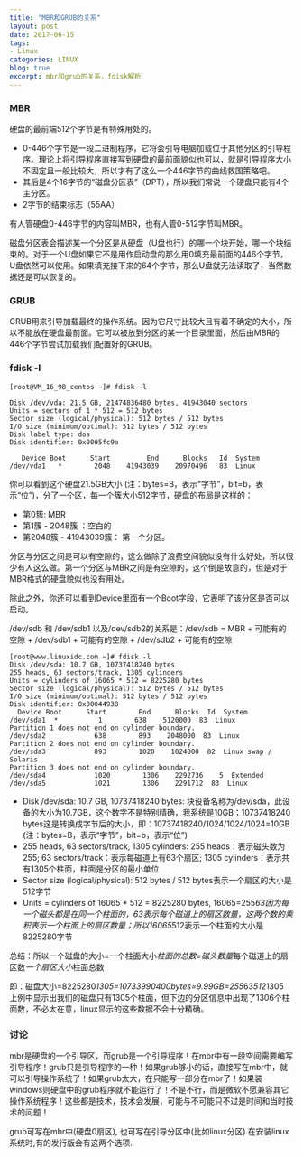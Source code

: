 ```yaml
---
title: "MBR和GRUB的关系"
layout: post
date: 2017-06-15
tags:
- Linux
categories: LINUX
blog: true
excerpt: mbr和grub的关系，fdisk解析
---
```



### MBR


硬盘的最前端512个字节是有特殊用处的。 

* 0-446个字节是一段二进制程序，它将会引导电脑加载位于其他分区的引导程序。理论上将引导程序直接写到硬盘的最前面貌似也可以，就是引导程序大小不固定且一般比较大，所以才有了这么一个446字节的曲线救国策略吧。 
* 其后是4个16字节的“磁盘分区表”（DPT），所以我们常说一个硬盘只能有4个主分区。 
* 2字节的结束标志（55AA）

有人管硬盘0-446字节的内容叫MBR，也有人管0-512字节叫MBR。

磁盘分区表会描述某一个分区是从硬盘（U盘也行）的哪一个块开始，哪一个块结束的。对于一个U盘如果它不是用作启动盘的那么用0填充最前面的446个字节，U盘依然可以使用。如果填充接下来的64个字节，那么U盘就无法读取了，当然数据还是可以恢复的。

### GRUB

GRUB用来引导加载最终的操作系统。因为它尺寸比较大且有着不确定的大小，所以不能放在硬盘最前面。它可以被放到分区的某一个目录里面，然后由MBR的446个字节尝试加载我们配置好的GRUB。


### fdisk -l


```linux
[root@VM_16_98_centos ~]# fdisk -l

Disk /dev/vda: 21.5 GB, 21474836480 bytes, 41943040 sectors
Units = sectors of 1 * 512 = 512 bytes
Sector size (logical/physical): 512 bytes / 512 bytes
I/O size (minimum/optimal): 512 bytes / 512 bytes
Disk label type: dos
Disk identifier: 0x0005fc9a

   Device Boot      Start         End      Blocks   Id  System
/dev/vda1   *        2048    41943039    20970496   83  Linux

```


你可以看到这个硬盘21.5GB大小 (注：bytes=B，表示“字节”，bit=b，表示“位”)，分了一个区，每一个簇大小512字节，硬盘的布局是这样的： 

* 第0簇: MBR 
* 第1簇 - 2048簇 ：空白的
* 第2048簇 - 41943039簇： 第一个分区。 



分区与分区之间是可以有空隙的，这么做除了浪费空间貌似没有什么好处，所以很少有人这么做。第一个分区与MBR之间是有空隙的，这个倒是故意的，但是对于MBR格式的硬盘貌似也没有用处。

除此之外，你还可以看到Device里面有一个Boot字段，它表明了该分区是否可以启动。


/dev/sdb 和 /dev/sdb1 以及/dev/sdb2的关系是：/dev/sdb = MBR + 可能有的空隙 + /dev/sdb1 + 可能有的空隙 +  /dev/sdb2 + 可能有的空隙




```linux
[root@www.linuxidc.com ~]# fdisk -l 
Disk /dev/sda: 10.7 GB, 10737418240 bytes 
255 heads, 63 sectors/track, 1305 cylinders 
Units = cylinders of 16065 * 512 = 8225280 bytes 
Sector size (logical/physical): 512 bytes / 512 bytes 
I/O size (minimum/optimal): 512 bytes / 512 bytes 
Disk identifier: 0x00044938 
  Device Boot      Start        End      Blocks  Id  System 
/dev/sda1  *          1        638    5120000  83  Linux 
Partition 1 does not end on cylinder boundary. 
/dev/sda2            638        893    2048000  83  Linux 
Partition 2 does not end on cylinder boundary. 
/dev/sda3            893        1020    1024000  82  Linux swap / Solaris 
Partition 3 does not end on cylinder boundary. 
/dev/sda4            1020        1306    2292736    5  Extended 
/dev/sda5            1021        1306    2291712  83  Linux
```

- Disk /dev/sda: 10.7 GB, 10737418240 bytes: 块设备名称为/dev/sda，此设备的大小为10.7GB，这个数字不是特别精确，我系统是10GB；10737418240 bytes这是转换成字节后的大小，即：10737418240/1024/1024/1024=10GB (注：bytes=B，表示“字节”，bit=b，表示“位”)
- 255 heads, 63 sectors/track, 1305 cylinders: 255 heads：表示磁头数为255; 63 sectors/track：表示每磁道上有63个扇区; 1305 cylinders：表示共有1305个柱面，柱面是分区的最小单位
- Sector size (logical/physical): 512 bytes / 512 bytes表示一个扇区的大小是512字节
- Units = cylinders of 16065 * 512 = 8225280 bytes, 16065=255*63因为每一个磁头都是在同一个柱面的，63表示每个磁道上的扇区数量，这两个数的乘积表示一个柱面上的扇区数量；所以16065*512表示一个柱面的大小是8225280字节


总结：所以一个磁盘的大小=一个柱面大小*柱面的总数=磁头数量*每个磁道上的扇区数*一个扇区大小*柱面总数

即：磁盘大小=8225280*1305=10733990400bytes=9.99GB=255*63*512*1305
上例中显示出我们的磁盘只有1305个柱面，但下边的分区信息中出现了1306个柱面数，不必太在意，linux显示的这些数据不会十分精确。



### 讨论


mbr是硬盘的一个引导区，而grub是一个引导程序！在mbr中有一段空间需要编写引导程序！grub只是引导程序的一种！如果grub够小的话，直接写在mbr中，就可以引导操作系统了！如果grub太大，在只能写一部分在mbr了！如果装windows则硬盘中的grub程序就不能运行了！不是不行，而是微软不愿兼容其它操作系统程序！这些都是技术，技术会发展，可能与不可能只不过是时间和当时技术的问题！


grub可写在mbr中(硬盘0扇区), 也可写在引导分区中(比如linux分区)
在安装linux系统时,有的发行版会有这两个选项.


